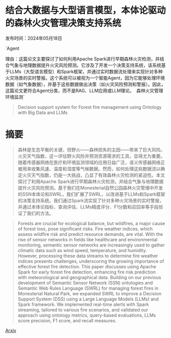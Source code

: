 # 结合大数据与大型语言模型，本体论驱动的森林火灾管理决策支持系统

发布时间：2024年05月18日

`Agent

理由：这篇论文主要探讨了如何利用Apache Spark进行早期森林火灾检测，并结合气象与地理数据提升火灾风险预测。它涉及了开发一个决策支持系统，该系统基于LLMs（大型语言模型）和Spark框架，并通过实时数据流处理来实现针对多种火灾场景的实时警报。这个系统可以被视为一个智能Agent，因为它能够处理环境数据（如气象数据），并基于这些数据做出决策（如火灾风险预测和警报）。因此，这篇论文更符合Agent分类，而不是RAG、LLM应用或LLM理论。` `森林火灾管理` `环境监测`

> Decision support system for Forest fire management using Ontology with Big Data and LLMs

# 摘要

> 森林是生态平衡的关键，但野火——森林损失的主因——带来了巨大风险。火灾天气指数，这一评估野火风险并预测资源需求的工具，显得尤为重要。随着传感器网络在医疗和环境监测领域的应用日益广泛，语义传感器网络正被用来收集风速、温度和湿度等气候数据。然而，如何处理这些数据流以确定火灾天气指数，仍是一大挑战，凸显了有效森林火灾检测的紧迫性。本文探讨了利用Apache Spark进行早期森林火灾检测，并结合气象与地理数据提升火灾风险预测。基于我们在Monesterial自然公园森林火灾管理中开发的SSN本体论和SWRL，我们扩展了SWRL，以改进基于LLMs和Spark框架的决策支持系统。我们通过Spark流实现了针对多种火灾场景的实时警报，并通过本体论指标、查询评估、LLMs精度评分、F1分数和召回率等手段验证了我们的方法。

> Forests are crucial for ecological balance, but wildfires, a major cause of forest loss, pose significant risks. Fire weather indices, which assess wildfire risk and predict resource demands, are vital. With the rise of sensor networks in fields like healthcare and environmental monitoring, semantic sensor networks are increasingly used to gather climatic data such as wind speed, temperature, and humidity. However, processing these data streams to determine fire weather indices presents challenges, underscoring the growing importance of effective forest fire detection. This paper discusses using Apache Spark for early forest fire detection, enhancing fire risk prediction with meteorological and geographical data. Building on our previous development of Semantic Sensor Network (SSN) ontologies and Semantic Web Rules Language (SWRL) for managing forest fires in Monesterial Natural Park, we expanded SWRL to improve a Decision Support System (DSS) using a Large Language Models (LLMs) and Spark framework. We implemented real-time alerts with Spark streaming, tailored to various fire scenarios, and validated our approach using ontology metrics, query-based evaluations, LLMs score precision, F1 score, and recall measures.

[Arxiv](https://arxiv.org/abs/2405.11346)